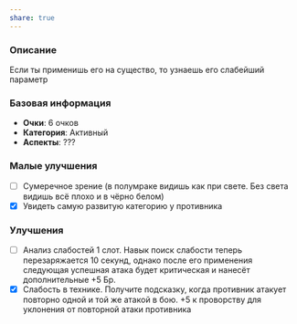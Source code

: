 ```yaml
---
share: true
---
```

### Описание
Если ты применишь его на существо, то узнаешь его слабейший параметр
### Базовая информация
- **Очки**: 6 очков
- **Категория**: Активный
- **Аспекты**: ???
### Малые улучшения
- [ ] Сумеречное зрение (в полумраке видишь как при свете. Без света видишь всё плохо и в чёрно белом)
- [x] Увидеть самую развитую категорию у противника
### Улучшения
- [ ] Анализ слабостей 1 слот. Навык поиск слабости теперь перезаряжается 10 секунд, однако после его применения следующая успешная атака будет критическая и нанесёт дополнительные +5 Бр.
- [x] Слабость в технике. Получите подсказку, когда противник атакует повторно одной и той же атакой в бою. +5 к проворству для уклонения от повторной атаки противника